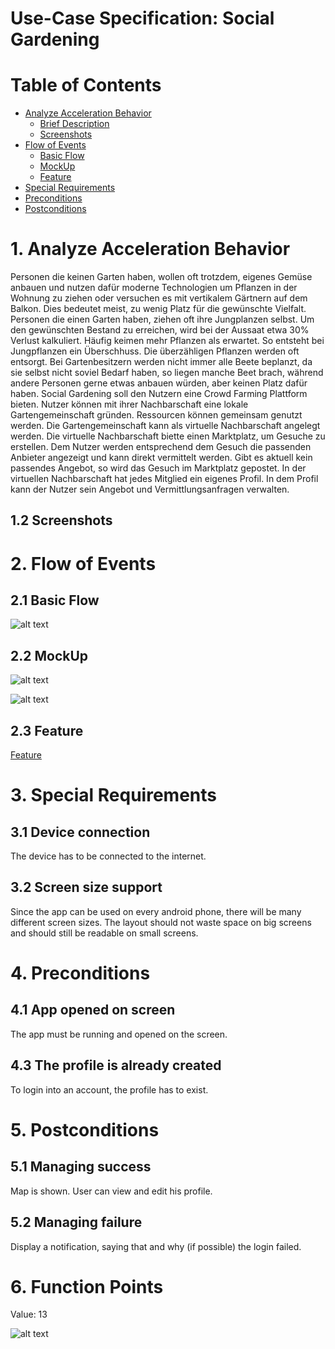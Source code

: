 # Use-Case Specification: Social Gardening

# Table of Contents
- [Analyze Acceleration Behavior](#1-analyze-acceleration-behavior)
    - [Brief Description](#11-brief-description)
    - [Screenshots](#12-screenshots)
- [Flow of Events](#2-flow-of-events)
    - [Basic Flow](#21-basic-flow)
    - [MockUp](#22-mockup)
    - [Feature](#23-feature)    
- [Special Requirements](#3-special-requirements)
- [Preconditions](#4-preconditions)
- [Postconditions](#5-postconditions)

# 1. Analyze Acceleration Behavior

Personen die keinen Garten haben, wollen oft trotzdem, eigenes Gemüse anbauen und nutzen dafür moderne Technologien um Pflanzen in der Wohnung zu ziehen oder versuchen es mit vertikalem Gärtnern auf dem Balkon. Dies bedeutet meist, zu wenig Platz für die gewünschte Vielfalt.
Personen die einen Garten haben, ziehen oft ihre Jungplanzen selbst. Um den gewünschten Bestand zu erreichen, wird bei der Aussaat etwa 30% Verlust kalkuliert. Häufig keimen mehr Pflanzen als erwartet. So entsteht bei Jungpflanzen ein Überschhuss. Die überzähligen Pflanzen werden oft entsorgt.
Bei Gartenbesitzern werden nicht immer alle Beete beplanzt, da sie selbst nicht soviel Bedarf haben, so liegen manche Beet brach, während andere Personen gerne etwas anbauen würden, aber keinen Platz dafür haben.
Social Gardening soll den Nutzern eine Crowd Farming Plattform bieten. Nutzer können mit ihrer Nachbarschaft eine lokale Gartengemeinschaft gründen. Ressourcen können gemeinsam genutzt werden. 
Die Gartengemeinschaft kann als virtuelle Nachbarschaft angelegt werden.
Die virtuelle Nachbarschaft biette einen Marktplatz, um Gesuche zu erstellen. Dem Nutzer werden entsprechend dem Gesuch die passenden Anbieter angezeigt und kann direkt vermittelt werden. Gibt es aktuell kein passendes Angebot, so wird das Gesuch im Marktplatz gepostet.
In der virtuellen Nachbarschaft hat jedes Mitglied ein eigenes Profil. In dem Profil kann der Nutzer sein Angebot und Vermittlungsanfragen verwalten. 

## 1.2 Screenshots


# 2. Flow of Events
## 2.1 Basic Flow

![alt text][ActivityDiagram]

[ActivityDiagram]: https://github.com/linkna... "Activity Diagram"

## 2.2 MockUp

![alt text][MockUp2]

[MockUp2]: https://github.com/linkna...

![alt text][MockUp1]

[MockUp1]: https://github.com/linkna...


## 2.3 Feature

[Feature](https://github.com/linkna/FyF/blob/master/app/src/androidTest/assets/login.feature)

# 3. Special Requirements
## 3.1 Device connection 
The device has to be connected to the internet.
## 3.2 Screen size support 
Since the app can be used on every android phone, there will be many different screen sizes. The layout should not waste space on big screens and should still be readable on small screens.

# 4. Preconditions
## 4.1 App opened on screen
The app must be running and opened on the screen. 

## 4.3 The profile is already created
To login into an account, the profile has to exist.

# 5. Postconditions

## 5.1 Managing success
Map is shown. User can view and edit his profile.

## 5.2 Managing failure

Display a notification, saying that and why (if possible) the login failed.

# 6. Function Points
Value: 13

![alt text][fp]

[fp]: https://github.com/linkna/FyF/blob/master/documentation/UC/login%20fp.JPG
